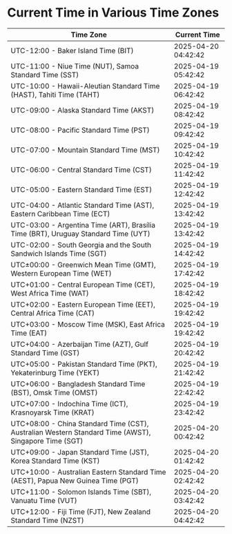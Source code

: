 # Current Time in Various Time Zones

| Time Zone | Current Time |
|-----------|--------------|
| UTC-12:00 - Baker Island Time (BIT) | 2025-04-20 04:42:42 |
| UTC-11:00 - Niue Time (NUT), Samoa Standard Time (SST) | 2025-04-19 05:42:42 |
| UTC-10:00 - Hawaii-Aleutian Standard Time (HAST), Tahiti Time (TAHT) | 2025-04-19 06:42:42 |
| UTC-09:00 - Alaska Standard Time (AKST) | 2025-04-19 08:42:42 |
| UTC-08:00 - Pacific Standard Time (PST) | 2025-04-19 09:42:42 |
| UTC-07:00 - Mountain Standard Time (MST) | 2025-04-19 10:42:42 |
| UTC-06:00 - Central Standard Time (CST) | 2025-04-19 11:42:42 |
| UTC-05:00 - Eastern Standard Time (EST) | 2025-04-19 12:42:42 |
| UTC-04:00 - Atlantic Standard Time (AST), Eastern Caribbean Time (ECT) | 2025-04-19 13:42:42 |
| UTC-03:00 - Argentina Time (ART), Brasília Time (BRT), Uruguay Standard Time (UYT) | 2025-04-19 13:42:42 |
| UTC-02:00 - South Georgia and the South Sandwich Islands Time (SGT) | 2025-04-19 14:42:42 |
| UTC±00:00 - Greenwich Mean Time (GMT), Western European Time (WET) | 2025-04-19 17:42:42 |
| UTC+01:00 - Central European Time (CET), West Africa Time (WAT) | 2025-04-19 18:42:42 |
| UTC+02:00 - Eastern European Time (EET), Central Africa Time (CAT) | 2025-04-19 19:42:42 |
| UTC+03:00 - Moscow Time (MSK), East Africa Time (EAT) | 2025-04-19 19:42:42 |
| UTC+04:00 - Azerbaijan Time (AZT), Gulf Standard Time (GST) | 2025-04-19 20:42:42 |
| UTC+05:00 - Pakistan Standard Time (PKT), Yekaterinburg Time (YEKT) | 2025-04-19 21:42:42 |
| UTC+06:00 - Bangladesh Standard Time (BST), Omsk Time (OMST) | 2025-04-19 22:42:42 |
| UTC+07:00 - Indochina Time (ICT), Krasnoyarsk Time (KRAT) | 2025-04-19 23:42:42 |
| UTC+08:00 - China Standard Time (CST), Australian Western Standard Time (AWST), Singapore Time (SGT) | 2025-04-20 00:42:42 |
| UTC+09:00 - Japan Standard Time (JST), Korea Standard Time (KST) | 2025-04-20 01:42:42 |
| UTC+10:00 - Australian Eastern Standard Time (AEST), Papua New Guinea Time (PGT) | 2025-04-20 02:42:42 |
| UTC+11:00 - Solomon Islands Time (SBT), Vanuatu Time (VUT) | 2025-04-20 03:42:42 |
| UTC+12:00 - Fiji Time (FJT), New Zealand Standard Time (NZST) | 2025-04-20 04:42:42 |
